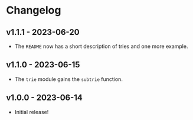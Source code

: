 # Changelog

## v1.1.1 - 2023-06-20

- The `README` now has a short description of tries and one more example.

## v1.1.0 - 2023-06-15

- The `trie` module gains the `subtrie` function.

## v1.0.0 - 2023-06-14

- Initial release!
